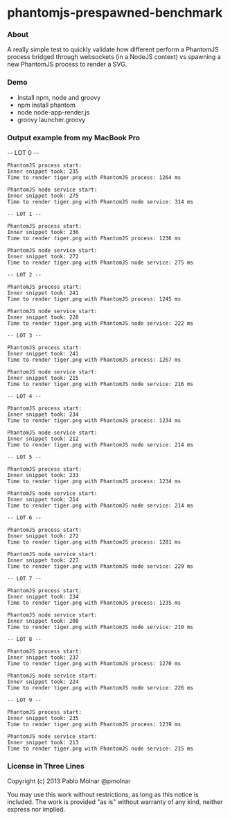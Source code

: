 phantomjs-prespawned-benchmark
==============================

### About
A really simple test to quickly validate how different perform a PhantomJS process bridged through websockets (in a NodeJS context) vs spawning a new PhantomJS process to render a SVG.

### Demo

- Install npm, node and groovy
- npm install phantom
- node node-app-render.js
- groovy launcher.groovy

### Output example from my MacBook Pro

  -- LOT 0 --

	PhantomJS process start:
	Inner snippet took: 235
	Time to render tiger.png with PhantomJS process: 1264 ms

	PhantomJS node service start:
	Inner snippet took: 275
	Time to render tiger.png with PhantomJS node service: 314 ms

	-- LOT 1 --

	PhantomJS process start:
	Inner snippet took: 236
	Time to render tiger.png with PhantomJS process: 1236 ms

	PhantomJS node service start:
	Inner snippet took: 272
	Time to render tiger.png with PhantomJS node service: 275 ms

	-- LOT 2 --

	PhantomJS process start:
	Inner snippet took: 241
	Time to render tiger.png with PhantomJS process: 1245 ms

	PhantomJS node service start:
	Inner snippet took: 220
	Time to render tiger.png with PhantomJS node service: 222 ms

	-- LOT 3 --

	PhantomJS process start:
	Inner snippet took: 241
	Time to render tiger.png with PhantomJS process: 1267 ms

	PhantomJS node service start:
	Inner snippet took: 215
	Time to render tiger.png with PhantomJS node service: 216 ms

	-- LOT 4 --

	PhantomJS process start:
	Inner snippet took: 234
	Time to render tiger.png with PhantomJS process: 1234 ms

	PhantomJS node service start:
	Inner snippet took: 212
	Time to render tiger.png with PhantomJS node service: 214 ms

	-- LOT 5 --

	PhantomJS process start:
	Inner snippet took: 233
	Time to render tiger.png with PhantomJS process: 1234 ms

	PhantomJS node service start:
	Inner snippet took: 214
	Time to render tiger.png with PhantomJS node service: 214 ms

	-- LOT 6 --

	PhantomJS process start:
	Inner snippet took: 272
	Time to render tiger.png with PhantomJS process: 1281 ms

	PhantomJS node service start:
	Inner snippet took: 227
	Time to render tiger.png with PhantomJS node service: 229 ms

	-- LOT 7 --

	PhantomJS process start:
	Inner snippet took: 234
	Time to render tiger.png with PhantomJS process: 1235 ms

	PhantomJS node service start:
	Inner snippet took: 208
	Time to render tiger.png with PhantomJS node service: 210 ms

	-- LOT 8 --

	PhantomJS process start:
	Inner snippet took: 237
	Time to render tiger.png with PhantomJS process: 1270 ms

	PhantomJS node service start:
	Inner snippet took: 224
	Time to render tiger.png with PhantomJS node service: 226 ms

	-- LOT 9 --

	PhantomJS process start:
	Inner snippet took: 235
	Time to render tiger.png with PhantomJS process: 1239 ms

	PhantomJS node service start:
	Inner snippet took: 213
	Time to render tiger.png with PhantomJS node service: 215 ms


### License in Three Lines

Copyright (c) 2013 Pablo Molnar @pmolnar

You may use this work without restrictions, as long as this notice is included.
The work is provided "as is" without warranty of any kind, neither express nor implied.
